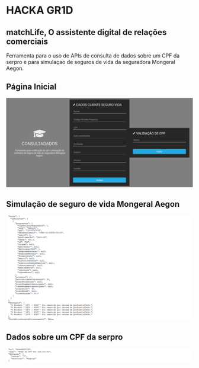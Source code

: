 # HACKA GR1D
## matchLife, O assistente digital de relações comerciais
Ferramenta para o uso de APIs de consulta de dados sobre um CPF da serpro e para simulaçao de seguros de vida da seguradora Mongeral Aegon.

## Página Inicial
![image](images/home_page.png)

## Simulação de seguro de vida Mongeral Aegon
![image](images/insurance_result.png)

## Dados sobre um CPF da serpro
![image](images/cpf_result.png)
